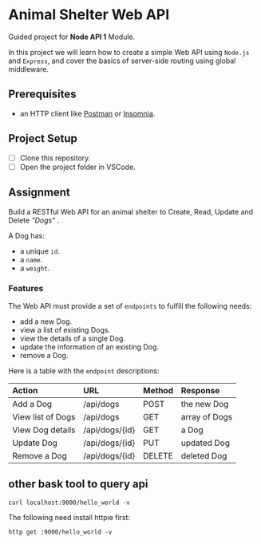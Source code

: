 # Animal Shelter Web API

Guided project for **Node API 1** Module.

In this project we will learn how to create a simple Web API using `Node.js` and `Express`, and cover the basics of server-side routing using global middleware.

## Prerequisites

- an HTTP client like [Postman](https://www.getpostman.com/downloads/) or [Insomnia](https://insomnia.rest/download/).

## Project Setup

- [ ] Clone this repository.
- [ ] Open the project folder in VSCode.

## Assignment

Build a RESTful Web API for an animal shelter to Create, Read, Update and Delete _"Dogs"_ .

A Dog has:

- a unique `id`.
- a `name`.
- a `weight`.

### Features

The Web API must provide a set of `endpoints` to fulfill the following needs:

- add a new Dog.
- view a list of existing Dogs.
- view the details of a single Dog.
- update the information of an existing Dog.
- remove a Dog.

Here is a table with the `endpoint` descriptions:

| Action                | URL                | Method | Response          |
| :-------------------- | :----------------- | :----- | :---------------- |
| Add a Dog             | /api/dogs          | POST   | the new Dog       |
| View list of Dogs     | /api/dogs          | GET    | array of Dogs     |
| View Dog details      | /api/dogs/{id}     | GET    | a Dog             |
| Update Dog            | /api/dogs/{id}     | PUT    | updated Dog       |
| Remove a Dog          | /api/dogs/{id}     | DELETE | deleted Dog       |


##  other bask tool to query api

```
curl localhost:9000/hello_world -v
```

The following need install httpie first:

```
http get :9000/hello_world -v
```
